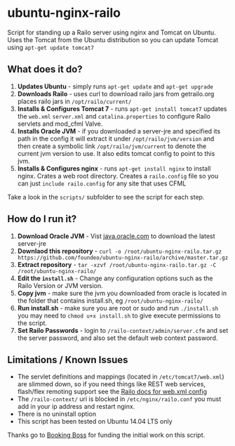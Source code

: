 ubuntu-nginx-railo
==================

Script for standing up a Railo server using nginx and Tomcat on Ubuntu. Uses the
Tomcat from the Ubuntu distribution so you can update Tomcat using `apt-get update tomcat7`

What does it do?
----------------

1. **Updates Ubuntu** - simply runs `apt-get update` and `apt-get upgrade`
2. **Downloads Railo** - uses curl to download railo jars from getrailo.org places railo jars in `/opt/railo/current/`
3. **Installs & Configures Tomcat 7** - runs `apt-get install tomcat7` updates the `web.xml` `server.xml` and `catalina.properties` to configure Railo servlets and mod_cfml Valve.
4. **Installs Oracle JVM** - if you downloaded a server-jre and specified its path in the config it will extract it under `/opt/railo/jvm/version` and then create a symbolic link `/opt/railo/jvm/current` to denote the current jvm version to use. It also edits tomcat config to point to this jvm.
5. **Installs & Configures nginx** - runs `apt-get install nginx` to install nginx. Crates a web root directory. Creates a `railo.config` file so you can just `include railo.config` for any site that uses CFML

Take a look in the `scripts/` subfolder to see the script for each step.

How do I run it?
----------------

1. **Download Oracle JVM** - Vist [java.oracle.com](http://java.oracle.com/) to download the latest server-jre
2. **Downlaod this repository** - `curl -o /root/ubuntu-nginx-railo.tar.gz https://github.com/foundeo/ubuntu-nginx-railo/archive/master.tar.gz`
3. **Extract repository** - `tar -xzvf /root/ubuntu-nginx-railo.tar.gz -C /root/ubuntu-nginx-railo/`
4. **Edit the `install.sh`** - Change any configuration options such as the Railo Version or JVM version.
5. **Copy jvm** - make sure the jvm you downloaded from oracle is located in the folder that contains install.sh, eg `/root/ubuntu-nginx-railo/`
6. **Run install.sh** - make sure you are root or sudo and run `./install.sh` you may need to `chmod u+x install.sh` to give execute permissions to the script.
7. **Set Railo Passwords** - login to `/railo-context/admin/server.cfm` and set the server password, and also set the default web context password.

Limitations / Known Issues
--------------------------

* The servlet definitions and mappings (located in `/etc/tomcat7/web.xml`) are slimmed down, so if you need things like REST web services, flash/flex remoting support see the [Railo docs for web.xml config](https://github.com/getrailo/railo/wiki/Configuration:web.xml)
* The `/railo-context/` uri is blocked in `/etc/nginx/railo.conf` you must add in your ip address and restart nginx.
* There is no uninstall option
* This script has been tested on Ubuntu 14.04 LTS only

Thanks go to [Booking Boss](http://www.bookingboss.com/) for funding the initial work on this script.
